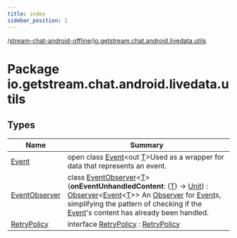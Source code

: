 ```yaml
---
title: index
sidebar_position: 1
---
```

/[stream-chat-android-offline](../index.md)/[io.getstream.chat.android.livedata.utils](index.md)  
  
  
  
# Package io.getstream.chat.android.livedata.utils  
  
  
## Types  
  
|  Name |  Summary | 
|---|---|
| <a name="io.getstream.chat.android.livedata.utils/Event///PointingToDeclaration/"></a>[Event](Event/index.md)| <a name="io.getstream.chat.android.livedata.utils/Event///PointingToDeclaration/"></a>open class [Event](Event/index.md)&lt;out [T](Event/index.md)&gt;Used as a wrapper for data that represents an event.|
| <a name="io.getstream.chat.android.livedata.utils/EventObserver///PointingToDeclaration/"></a>[EventObserver](EventObserver/index.md)| <a name="io.getstream.chat.android.livedata.utils/EventObserver///PointingToDeclaration/"></a>class [EventObserver](EventObserver/index.md)&lt;[T](EventObserver/index.md)&gt;(**onEventUnhandledContent**: ([T](EventObserver/index.md)) -&gt; [Unit](https://kotlinlang.org/api/latest/jvm/stdlib/kotlin/-unit/index.html)) : [Observer](https://developer.android.com/reference/kotlin/androidx/lifecycle/Observer.html)&lt;[Event](Event/index.md)&lt;[T](EventObserver/index.md)&gt;&gt; An [Observer](https://developer.android.com/reference/kotlin/androidx/lifecycle/Observer.html) for [Event](Event/index.md)s, simplifying the pattern of checking if the [Event](Event/index.md)'s content has already been handled.|
| <a name="io.getstream.chat.android.livedata.utils/RetryPolicy///PointingToDeclaration/"></a>[RetryPolicy](RetryPolicy/index.md)| <a name="io.getstream.chat.android.livedata.utils/RetryPolicy///PointingToDeclaration/"></a>interface [RetryPolicy](RetryPolicy/index.md) : [RetryPolicy](../io.getstream.chat.android.offline.utils/RetryPolicy/index.md)|

